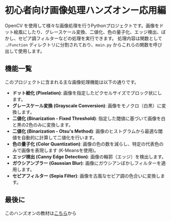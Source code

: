 # 初心者向け画像処理ハンズオンー応用編

OpenCV を使用して様々な画像処理を行うPythonプロジェクトです。画像をドット絵風にしたり、グレースケール変換、二値化、色の量子化、エッジ検出、ぼかし、セピア調フィルターなどの処理を実行できます。
処理内容は関数として `./Function` ディレクトリに分割されており、`main.py` からこれらの関数を呼び出して使用します。

## 機能一覧

このプロジェクトに含まれる主な画像処理機能は以下の通りです。

-   **ドット絵化 (Pixelation)**: 画像を指定したピクセルサイズでブロック状にします。
-   **グレースケール変換 (Grayscale Conversion)**: 画像をモノクロ（白黒）に変換します。
-   **二値化 (Binarization - Fixed Threshold)**: 指定した閾値に基づいて画像を白と黒の2色のみに変換します。
-   **二値化 (Binarization - Otsu's Method)**: 画像のヒストグラムから最適な閾値を自動的に計算して二値化を行います。
-   **色の量子化 (Color Quantization)**: 画像の色の数を減らし、特定の代表色のみで画像を表現します (K-Meansを使用)。
-   **エッジ検出 (Canny Edge Detection)**: 画像の輪郭（エッジ）を検出します。
-   **ガウシアンブラー (Gaussian Blur)**: 画像にガウシアンぼかしフィルターを適用します。
-   **セピアフィルター (Sepia Filter)**: 画像を古風なセピア調の色合いに変換します。

## 最後に

このハンズオンの教材は[こちら](https://zenn.dev/0_s0g0/articles/9f82e2ef2196e4)から
